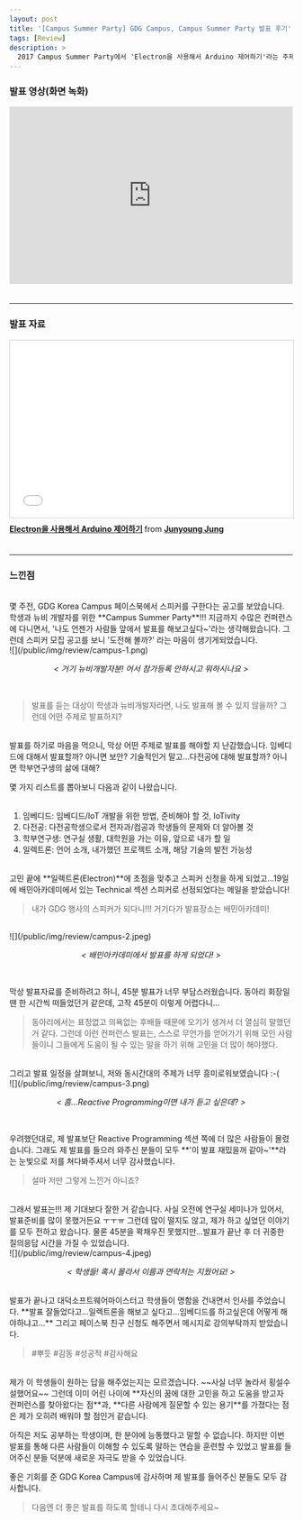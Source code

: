 ```yaml
---
layout: post
title: '[Campus Summer Party] GDG Campus, Campus Summer Party 발표 후기'
tags: [Review]
description: >
  2017 Campus Summer Party에서 'Electron을 사용해서 Arduino 제어하기'라는 주제로 발표한 후기입니다.  
---
```


### 발표 영상(화면 녹화)  

<div>
<iframe width="100%" height="315" src="https://www.youtube.com/embed/6X6sDo6FpII?list=PLTj4ip-QW96t1ieBhfBDOQUF5N73PTrt2" frameborder="0" allowfullscreen></iframe>
</div>

<br/>

***
### 발표 자료  

<div>
<iframe src="//www.slideshare.net/slideshow/embed_code/key/7ezbQsdHFUoNZW" width="100%" height="315" frameborder="0" marginwidth="0" marginheight="0" scrolling="no" style="border:1px solid #CCC; border-width:1px; margin-bottom:5px; max-width: 100%;" allowfullscreen> </iframe> <div style="margin-bottom:5px"> <strong> <a href="//www.slideshare.net/JunyoungJung8/electron-arduino" title="Electron을 사용해서 Arduino 제어하기" target="_blank">Electron을 사용해서 Arduino 제어하기</a> </strong> from <strong><a href="https://www.slideshare.net/JunyoungJung8" target="_blank">Junyoung Jung</a></strong> </div>
</div>

<br/>

***

### 느낀점  
<br/>
몇 주전, GDG Korea Campus 페이스북에서 스피커를 구한다는 공고를 보았습니다. 학생과 뉴비 개발자를 위한 **Campus Summer Party**!!!  
지금까지 수많은 컨퍼런스에 다니면서, '나도 언젠가 사람들 앞에서 발표를 해보고싶다~'라는 생각해왔습니다. 그런데 스피커 모집 공고를 보니 '도전해 볼까?' 라는 마음이 생기게되었습니다.

<br/>
![](/public/img/review/campus-1.png)  
<p style="text-align: center;font-style:italic;"> < 거기 뉴비개발자분! 어서 참가등록 안하시고 뭐하시나요 > </p>  

<br/>

> 발표를 듣는 대상이 학생과 뉴비개발자라면, 나도 발표해 볼 수 있지 않을까? 그런데 어떤 주제로 발표하지?  

<br/>
발표를 하기로 마음을 먹으니, 막상 어떤 주제로 발표를 해야할 지 난감했습니다. 임베디드에 대해서 발표할까? 아니면 보안? 기술적인거 말고...다전공에 대해 발표할까? 아니면 학부연구생의 삶에 대해?  

몇 가지 리스트를 뽑아보니 다음과 같이 나왔습니다.  
<br/>

1. 임베디드: 임베디드/IoT 개발을 위한 방법, 준비해야 할 것, IoTivity  
2. 다전공: 다전공학생으로서 전자과/컴공과 학생들의 문제와 더 알아볼 것  
3. 학부연구생: 연구실 생활, 대학원을 가는 이유, 앞으로 내가 할 일  
4. 일렉트론: 언어 소개, 내가했던 프로젝트 소개, 해당 기술의 발전 가능성  

<br/>
고민 끝에 **일렉트론(Electron)**에 초점을 맞추고 스피커 신청을 하게 되었고...19일에 배민아카데미에서 있는 Technical 섹션 스피커로 선정되었다는 메일을 받았습니다!  

> 내가 GDG 행사의 스피커가 되다니!!! 거기다가 발표장소는 배민아카데미!  

<br/>
![](/public/img/review/campus-2.jpeg)
<p style="text-align: center;font-style:italic;"> < 배민아카데미에서 발표를 하게 되었다! > </p>  
<br/>  

막상 발표자료를 준비하려고 하니, 45분 발표가 너무 부담스러웠습니다. 동아리 회장일땐 한 시간씩 떠들었던거 같은데, 고작 45분이 이렇게 어렵다니...  

> 동아리에서는 표정없고 의욕없는 후배들 때문에 오기가 생겨서 더 열심히 말했던거 같다. 그런데 이런 컨퍼런스 발표는, 스스로 무언가를 얻어가기 위해 모인 사람들이니 그들에게 도움이 될 수 있는 말을 하기 위해 고민을 더 많이 해야했다.  

<br/>  
그리고 발표 일정을 살펴보니, 저와 동시간대의 주제가 너무 흥미로워보였습니다 :-(  

<br/>
![](/public/img/review/campus-3.png)
<p style="text-align: center;font-style:italic;"> < 흠...Reactive Programming이면 내가 듣고 싶은데? > </p>  
<br/>  

우려했던대로, 제 발표보단 Reactive Programming 섹션 쪽에 더 많은 사람들이 몰렸습니다. 그래도 제 발표를 들으러 와주신 분들이 모두 **'이 발표 재밌을꺼 같아~'**라는 눈빛으로 저를 쳐다봐주셔서 너무 감사했습니다.  

> 설마 저만 그렇게 느낀거 아니죠?  

<br/>
그래서 발표는!!! 제 기대보다 잘한 거 같습니다. 사실 오전에 연구실 세미나가 있어서, 발표준비를 많이 못했거든요 ㅜㅜㅠ 그런데 많이 떨지도 않고, 제가 하고 싶었던 이야기를 모두 전하고 왔습니다. 물론 45분을 꽉채우진 못했지만...발표가 끝난 후 더 귀중한 질의응답 시간을 가질 수 있었습니다.  

<br/>
![](/public/img/review/campus-4.jpeg)
<p style="text-align: center;font-style:italic;"> < 학생들! 혹시 몰라서 이름과 연락처는 지웠어요! > </p>  
<br/>  
발표가 끝나고 대덕소프트웨어마이스터고 학생들이 명함을 건내면서 인사를 주었습니다. **발표 잘들었다고...일렉트론을 해보고 싶다고...임베디드를 하고싶은데 어떻게 해야하냐고...** 그리고 페이스북 친구 신청도 해주면서 메시지로 강의부탁까지 받았습니다.  

> #뿌듯 #감동 #성공적 #감사해요  

<br/>
제가 이 학생들이 원하는 답을 해주었는지는 모르겠습니다. ~~사실 너무 놀라서 횡설수설했어요~~ 그런데 이미 어린 나이에 **자신의 꿈에 대한 고민을 하고 도움을 받고자 컨퍼런스를 찾아왔다는 점**과, **다른 사람에게 질문할 수 있는 용기**를 가졌다는 점은 제가 오히려 배워야 할 점인거 같습니다.  

아직은 저도 공부하는 학생이며, 한 분야에 능통했다고 말할 수 없습니다. 하지만 이번 발표를 통해 다른 사람들이 이해할 수 있도록 말하는 연습을 훈련할 수 있었고 발표를 들어주신 분들 덕분에 새로운 자극도 받을 수 있었습니다.  

좋은 기회를 준 GDG Korea Campus에 감사하며 제 발표를 들어주신 분들도 모두 감사합니다.  

> 다음엔 더 좋은 발표를 하도록 할테니 다시 초대해주세요~